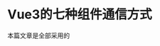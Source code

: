 <!--
 * @author       : shuwang.wu@getech.cn
 * @createdDate  : 2021-02-02 09:03:19
 * @version      : 1.0
 * @modifier     : shuwang.wu@getech.cn
 * @modifiedDate : 2021-02-02 09:03:37
 * @reason       : vue知识点回顾
 * @FilePath     : \notes\notes\vue\review.md
-->

# Vue3的七种组件通信方式

本篇文章是全部采用的 <script setup> 这种组合式API写法，相对于选项式来说，组合式API这种写法更加自由，具体可以参考Vue文档对两种方式的描述。

本篇文章将介绍如下七种组件通信方式：

1. props
2. emit
3. v-model
4. refs
5. provide/inject
6. eventBus
7. vuex/pinia(状态管理工具)


## props
父组件代码如下：
```vue
<template>
  <!-- 子组件 -->
  <child-components :list="list"></child-components>
  <!-- 父组件 -->
  <div class="child-wrap input-group">
    <input
      v-model="value"
      type="text"
      class="form-control"
      placeholder="请输入"
    />
    <div class="input-group-append">
      <button @click="handleAdd" class="btn btn-primary" type="button">
        添加
      </button>
    </div>
  </div>
</template>
<script setup>
import { ref } from 'vue'
import ChildComponents from './child.vue'
const list = ref(['JavaScript', 'HTML', 'CSS'])
const value = ref('')
// add 触发后的事件处理函数
const handleAdd = () => {
  list.value.push(value.value)
  value.value = ''
}
</script>
```

子组件只需要对父组件传递的值进行渲染即可，代码如下：
```vue
<template>
  <ul class="parent list-group">
    <li class="list-group-item" v-for="i in props.list" :key="i">{{ i }}</li>
  </ul>
</template>
<script setup>
import { defineProps } from 'vue'
const props = defineProps({
  list: {
    type: Array,
    default: () => [],
  },
})
</script>
```

## emit
emit方式也是Vue中最常见的组件通信方式，该方式用于子传父；

根据上面的demo，我们将列表定义在父组件，子组件只需要传递添加的值即可。

子组件代码如下：
```vue
<template>
  <div class="child-wrap input-group">
    <input
      v-model="value"
      type="text"
      class="form-control"
      placeholder="请输入"
    />
    <div class="input-group-append">
      <button @click="handleSubmit" class="btn btn-primary" type="button">
        添加
      </button>
    </div>
  </div>
</template>
<script setup>
import { ref, defineEmits } from 'vue'
const value = ref('')
const emits = defineEmits(['add'])
const handleSubmit = () => {
  emits('add', value.value)
  value.value = ''
}
</script>
```

在子组件中点击【添加】按钮后，emit一个自定义事件，并将添加的值作为参数传递。

父组件代码如下：
```vue
<template>
  <!-- 父组件 -->
  <ul class="parent list-group">
    <li class="list-group-item" v-for="i in list" :key="i">{{ i }}</li>
  </ul>
  <!-- 子组件 -->
  <child-components @add="handleAdd"></child-components>
</template>
<script setup>
import { ref } from 'vue'
import ChildComponents from './child.vue'
const list = ref(['JavaScript', 'HTML', 'CSS'])
// add 触发后的事件处理函数
const handleAdd = value => {
  list.value.push(value)
}
</script>
```

在父组件中只需要监听子组件自定义的事件，然后执行对应的添加操作。

## v-model方式
v-model是Vue中一个比较出色的语法糖，就比如下面这段代码

<ChildComponent v-model:title="pageTitle" />

就是下面这段代码的简写形势

<ChildComponent :title="pageTitle" @update:title="pageTitle = $event" />

v-model确实简便了不少，现在我们就来看一下上面那个demo，如何用v-model实现。

子组件
```vue
<template>
  <div class="child-wrap input-group">
    <input
      v-model="value"
      type="text"
      class="form-control"
      placeholder="请输入"
    />
    <div class="input-group-append">
      <button @click="handleAdd" class="btn btn-primary" type="button">
        添加
      </button>
    </div>
  </div>
</template>
<script setup>
import { ref, defineEmits, defineProps } from 'vue'
const value = ref('')
const props = defineProps({
  list: {
    type: Array,
    default: () => [],
  },
})
const emits = defineEmits(['update:list'])
// 添加操作
const handleAdd = () => {
  const arr = props.list
  arr.push(value.value)
  emits('update:list', arr)
  value.value = ''
}
</script>
```

在子组件中我们首先定义props和emits，然后添加完成之后emit指定事件。

注：update:*是Vue中的固定写法，*表示props中的某个属性名。

父组件中使用就比较简单，代码如下：
```vue
<template>
  <!-- 父组件 -->
  <ul class="parent list-group">
    <li class="list-group-item" v-for="i in list" :key="i">{{ i }}</li>
  </ul>
  <!-- 子组件 -->
  <child-components v-model:list="list"></child-components>
</template>
<script setup>
import { ref } from 'vue'
import ChildComponents from './child.vue'
const list = ref(['JavaScript', 'HTML', 'CSS'])
</script>
```

## refs方式
在使用选项式API时，我们可以通过this.$refs.name的方式获取指定元素或者组件，但是组合式API中就无法使用哪种方式获取。如果我们想要通过ref的方式获取组件或者元素，需要定义一个同名的Ref对象，在组件挂载后就可以访问了。

示例代码如下：
```vue
<template>
  <ul class="parent list-group">
    <li class="list-group-item" v-for="i in childRefs?.list" :key="i">
      {{ i }}
    </li>
  </ul>
  <!-- 子组件 ref的值与<script>中的保持一致 -->
  <child-components ref="childRefs"></child-components>
  <!-- 父组件 -->
</template>
<script setup>
import { ref } from 'vue'
import ChildComponents from './child.vue'
const childRefs = ref(null)
</script>
```


子组件代码如下：
```vue
<template>
  <div class="child-wrap input-group">
    <input
      v-model="value"
      type="text"
      class="form-control"
      placeholder="请输入"
    />
    <div class="input-group-append">
      <button @click="handleAdd" class="btn btn-primary" type="button">
        添加
      </button>
    </div>
  </div>
</template>
<script setup>
import { ref, defineExpose } from 'vue'
const list = ref(['JavaScript', 'HTML', 'CSS'])
const value = ref('')
// add 触发后的事件处理函数
const handleAdd = () => {
  list.value.push(value.value)
  value.value = ''
}
defineExpose({ list })
</script>
```

setup组件默认是关闭的，也即通过模板ref获取到的组件的公开实例，不会暴露任何在**<script setup>**中声明的绑定。如果需要**公开需要通过****defineExpose**** API暴露**。

provide/inject方式
provide和inject是Vue中提供的一对API，该API可以实现父组件向子组件传递数据，无论层级有多深，都可以通过这对API实现。示例代码如下所示：

父组件
```vue
<template>
  <!-- 子组件 -->
  <child-components></child-components>
  <!-- 父组件 -->
  <div class="child-wrap input-group">
    <input
      v-model="value"
      type="text"
      class="form-control"
      placeholder="请输入"
    />
    <div class="input-group-append">
      <button @click="handleAdd" class="btn btn-primary" type="button">
        添加
      </button>
    </div>
  </div>
</template>
<script setup>
import { ref, provide } from 'vue'
import ChildComponents from './child.vue'
const list = ref(['JavaScript', 'HTML', 'CSS'])
const value = ref('')
// 向子组件提供数据
provide('list', list.value)
// add 触发后的事件处理函数
const handleAdd = () => {
  list.value.push(value.value)
  value.value = ''
}
</script>
```

子组件

```vue
<template>
  <ul class="parent list-group">
    <li class="list-group-item" v-for="i in list" :key="i">{{ i }}</li>
  </ul>
</template>
<script setup>
import { inject } from 'vue'
// 接受父组件提供的数据
const list = inject('list')
</script>
```

值得注意的是使用provide进行数据传递时，尽量readonly进行数据的包装，避免子组件修改父级传递过去的数据。

## 事件总线
Vue3中移除了事件总线，但是可以借助于第三方工具来完成，Vue官方推荐mitt[2]或tiny-emitter[3]；

在大多数情况下不推荐使用全局事件总线的方式来实现组件通信，虽然比较简单粗暴，但是长久来说维护事件总线是一个大难题，所以这里就不展开讲解了，具体可以阅读具体工具的文档

## 状态管理工具
Vuex[4]和Pinia[5]是Vue3中的状态管理工具，使用这两个工具可以轻松实现组件通信，由于这两个工具功能比较强大，这里就不做展示了，具体可以查阅文档
